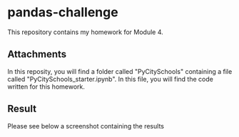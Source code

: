 # pandas-challenge
This repository contains my homework for Module 4.

## Attachments
In this reposity, you will find a folder called "PyCitySchools" containing a file called "PyCitySchools_starter.ipynb". In this file, you will find the code written for this homework.

## Result
Please see below a screenshot containing the results
